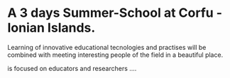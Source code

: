 # A 3 days Summer-School at Corfu - Ionian Islands. 
   
   Learning of innovative educational tecnologies and practises will be combined with meeting interesting people of the field in a beautiful place. 
   
   is focused on educators and researchers ....
   
   
